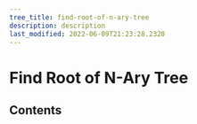 ```yaml
---
tree_title: find-root-of-n-ary-tree
description: description
last_modified: 2022-06-09T21:23:28.2328
---
```


# Find Root of N-Ary Tree

## Contents
